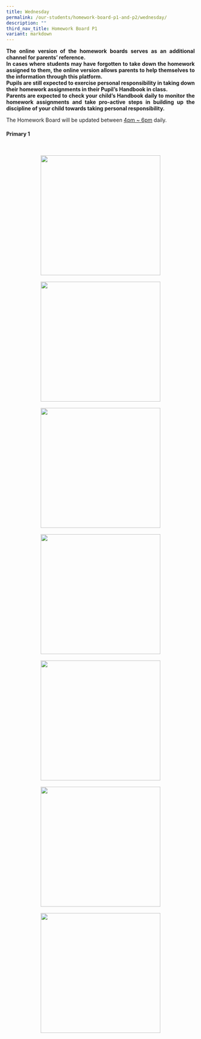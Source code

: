 ```yaml
---
title: Wednesday
permalink: /our-students/homework-board-p1-and-p2/wednesday/
description: ""
third_nav_title: Homework Board P1
variant: markdown
---
```

<p align="justify"><b>The online version of the homework boards serves as an additional channel for parents’ reference.<br>
In cases where students may have forgotten to take down the homework assigned to them, the online version allows parents to help themselves to the information through this platform.<br>
Pupils are still expected to exercise personal responsibility in taking down their homework assignments in their Pupil’s Handbook in class.<br>
Parents are expected to check your child’s Handbook daily to monitor the homework assignments and take pro-active steps in building up the discipline of your child towards taking personal responsibility.</b></p>
The Homework Board will be updated between <u>4pm ~ 6pm</u> daily. <br>

<h4> Primary 1</h4>

<p>&nbsp;</p><div style="clear: both; text-align: center;" class="separator"><a style="margin-left: 1em; margin-right: 1em;" href="https://blogger.googleusercontent.com/img/b/R29vZ2xl/AVvXsEjTvoOHvwTYMrvRaZsuAdX-BiYtmd9hmBq-dN8RTTE8KJq-_vUP3V1pdT3F929AZU_1IS8UlPF8h-34TmKme0opshJjRROX0qvaaMP0vG-EUNlyFVohZLte-1uXJiF4gmpb8xc6kLjZIBdimPH1ZkkFJUoMCy6gyLPyy6AlrnO_wMy1_31HJh3ZqLq3E-k/s1280/photo1712122914.jpeg"><img width="320" src="https://blogger.googleusercontent.com/img/b/R29vZ2xl/AVvXsEjTvoOHvwTYMrvRaZsuAdX-BiYtmd9hmBq-dN8RTTE8KJq-_vUP3V1pdT3F929AZU_1IS8UlPF8h-34TmKme0opshJjRROX0qvaaMP0vG-EUNlyFVohZLte-1uXJiF4gmpb8xc6kLjZIBdimPH1ZkkFJUoMCy6gyLPyy6AlrnO_wMy1_31HJh3ZqLq3E-k/s320/photo1712122914.jpeg" height="320" data-original-width="1280" data-original-height="1280" border="0"></a></div><br><div style="clear: both; text-align: center;" class="separator"><a style="margin-left: 1em; margin-right: 1em;" href="https://blogger.googleusercontent.com/img/b/R29vZ2xl/AVvXsEiy_lo_-rP9tuWkX7J-5p8RoGzobG51wCECDazKMyH72fr96nWUGGXnn3wCYHzj0Rd5TTqvoxmW5-gGcGgVLt1jUGKlPTVsFprctEljcViVIpV_nE4eRjKEe_WQXaQr-63OJkEJrbXa_1DS0uh4Xp2VoHEc8TGAF3HJn3AEDOIknRHFrVtUSP8ldrhcS08/s1280/photo1712122914%20(6).jpeg"><img width="320" src="https://blogger.googleusercontent.com/img/b/R29vZ2xl/AVvXsEiy_lo_-rP9tuWkX7J-5p8RoGzobG51wCECDazKMyH72fr96nWUGGXnn3wCYHzj0Rd5TTqvoxmW5-gGcGgVLt1jUGKlPTVsFprctEljcViVIpV_nE4eRjKEe_WQXaQr-63OJkEJrbXa_1DS0uh4Xp2VoHEc8TGAF3HJn3AEDOIknRHFrVtUSP8ldrhcS08/s320/photo1712122914%20(6).jpeg" height="320" data-original-width="1280" data-original-height="1280" border="0"></a></div><br><div style="clear: both; text-align: center;" class="separator"><a style="margin-left: 1em; margin-right: 1em;" href="https://blogger.googleusercontent.com/img/b/R29vZ2xl/AVvXsEisNoijztrivVyUBi-NSeqloy-IcZKzMGuQomn63zR31YniFmOoVmS2dHxjj1poyg1mYGLO1m0fe4ZesH63E64qptKhjeQK8LTh8wsDyvHlnr3hGhyphenhyphenFIANCCL0fMB5V8m84XiJZbyLsmLL0nfiMNXRBZoPQSAsdjcV0ehzzJc5uVgw7PygstWxlhu_fbbE/s1280/photo1712122914%20(5).jpeg"><img width="320" src="https://blogger.googleusercontent.com/img/b/R29vZ2xl/AVvXsEisNoijztrivVyUBi-NSeqloy-IcZKzMGuQomn63zR31YniFmOoVmS2dHxjj1poyg1mYGLO1m0fe4ZesH63E64qptKhjeQK8LTh8wsDyvHlnr3hGhyphenhyphenFIANCCL0fMB5V8m84XiJZbyLsmLL0nfiMNXRBZoPQSAsdjcV0ehzzJc5uVgw7PygstWxlhu_fbbE/s320/photo1712122914%20(5).jpeg" height="320" data-original-width="1280" data-original-height="1280" border="0"></a></div><br><div style="clear: both; text-align: center;" class="separator"><a style="margin-left: 1em; margin-right: 1em;" href="https://blogger.googleusercontent.com/img/b/R29vZ2xl/AVvXsEizJXW3-fgxWX4Myvx6KeuYFRneGoSOSgDzcytKeulufM-w8Niv869MqDa5ODex4Nua-JIP_uNpFnjS_M4GuyKFjA1SVSNX_e5DuMLL1sCScY4aWBuUO7Hv9RiTrfz3WxXIvBDuWFkug0oFzZaVveFTHgwg2c8Nvj2FTkVDRoDA9tHEJeGfau9ucHNORUc/s1280/photo1712122914%20(4).jpeg"><img width="320" src="https://blogger.googleusercontent.com/img/b/R29vZ2xl/AVvXsEizJXW3-fgxWX4Myvx6KeuYFRneGoSOSgDzcytKeulufM-w8Niv869MqDa5ODex4Nua-JIP_uNpFnjS_M4GuyKFjA1SVSNX_e5DuMLL1sCScY4aWBuUO7Hv9RiTrfz3WxXIvBDuWFkug0oFzZaVveFTHgwg2c8Nvj2FTkVDRoDA9tHEJeGfau9ucHNORUc/s320/photo1712122914%20(4).jpeg" height="320" data-original-width="1280" data-original-height="1280" border="0"></a></div><br><div style="clear: both; text-align: center;" class="separator"><a style="margin-left: 1em; margin-right: 1em;" href="https://blogger.googleusercontent.com/img/b/R29vZ2xl/AVvXsEipfixJOUAE1xlD3L5M35SmFMWZwqnfcE3kSiTpVyI6ijLdeQPHPF_SXhQt4bE-P_eshyiL6OmTRo5Z8zKUXsS8suRxGeI5yDBo7hRdVX2GRlSJTpbsvIcf1am3SDaqrZbAq1wsYBl11XHeSQRsIx51zgIKxXiY13tOKn8wTsF4S8Dw0_oSgtRdSNigjAc/s1280/photo1712122914%20(3).jpeg"><img width="320" src="https://blogger.googleusercontent.com/img/b/R29vZ2xl/AVvXsEipfixJOUAE1xlD3L5M35SmFMWZwqnfcE3kSiTpVyI6ijLdeQPHPF_SXhQt4bE-P_eshyiL6OmTRo5Z8zKUXsS8suRxGeI5yDBo7hRdVX2GRlSJTpbsvIcf1am3SDaqrZbAq1wsYBl11XHeSQRsIx51zgIKxXiY13tOKn8wTsF4S8Dw0_oSgtRdSNigjAc/s320/photo1712122914%20(3).jpeg" height="320" data-original-width="1280" data-original-height="1280" border="0"></a></div><br><div style="clear: both; text-align: center;" class="separator"><a style="margin-left: 1em; margin-right: 1em;" href="https://blogger.googleusercontent.com/img/b/R29vZ2xl/AVvXsEh8OFTpjygwmOYADvYVoW7m-f9iDspsPkWlMQFzViNj8MsrZZCciZN4ho2MNYSUDbp1fYP64xirgyUevRNARDn-yVvGvdxtDTrAE3Wq9dwuyLQpQiF27k1C1bzmM07JUAwWDb3JiD3JIbbiP5qoqTcXOaNDFBngQI89i8-T5jpheJTB74WkhbGiHO8-0zg/s1280/photo1712122914%20(2).jpeg"><img width="320" src="https://blogger.googleusercontent.com/img/b/R29vZ2xl/AVvXsEh8OFTpjygwmOYADvYVoW7m-f9iDspsPkWlMQFzViNj8MsrZZCciZN4ho2MNYSUDbp1fYP64xirgyUevRNARDn-yVvGvdxtDTrAE3Wq9dwuyLQpQiF27k1C1bzmM07JUAwWDb3JiD3JIbbiP5qoqTcXOaNDFBngQI89i8-T5jpheJTB74WkhbGiHO8-0zg/s320/photo1712122914%20(2).jpeg" height="320" data-original-width="1280" data-original-height="1280" border="0"></a></div><br><div style="clear: both; text-align: center;" class="separator"><a style="margin-left: 1em; margin-right: 1em;" href="https://blogger.googleusercontent.com/img/b/R29vZ2xl/AVvXsEi838uh42rYO79NJxhTA46ayGhJdDKzQUbq8neD_EofIXtY2MhTrPb0BoCv9AAP4-D0pVF4WvhTJ5lM3ghzMVoL6lDuwfKocylryqIRZEVdIi7RcNNme9EUAyCvA_wKEG3ywsgZXm9uVc1345Nr3AMgXEr1jltpZ_MJiQyOlTB6FzkNUaBLrEi1mxqt8x0/s1280/photo1712122914%20(1).jpeg"><img width="320" src="https://blogger.googleusercontent.com/img/b/R29vZ2xl/AVvXsEi838uh42rYO79NJxhTA46ayGhJdDKzQUbq8neD_EofIXtY2MhTrPb0BoCv9AAP4-D0pVF4WvhTJ5lM3ghzMVoL6lDuwfKocylryqIRZEVdIi7RcNNme9EUAyCvA_wKEG3ywsgZXm9uVc1345Nr3AMgXEr1jltpZ_MJiQyOlTB6FzkNUaBLrEi1mxqt8x0/s320/photo1712122914%20(1).jpeg" height="320" data-original-width="1280" data-original-height="1280" border="0"></a></div><br><p></p>
